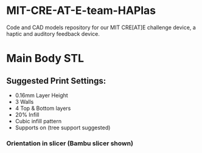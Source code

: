 # MIT-CRE-AT-E-team-HAPlas
Code and CAD models repository for our MIT CRE[AT]E challenge device, a haptic and auditory feedback device.


# Main Body STL


## Suggested Print Settings:
  - 0.16mm Layer Height
  - 3 Walls
  - 4 Top & Bottom layers
  - 20% Infill
  - Cubic infill pattern
  - Supports on (tree support suggested)

### Orientation in slicer (Bambu slicer shown)

